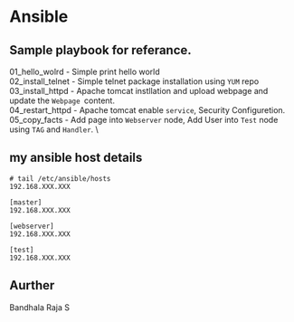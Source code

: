 # Ansible 

## Sample playbook for referance.
 01_hello_wolrd - Simple print hello world\
 02_install_telnet - Simple telnet package installation using `YUM` repo \
 03_install_httpd - Apache tomcat instllation and upload webpage and update the `Webpage `content.\
 04_restart_httpd - Apache tomcat enable `service`, Security Configuretion. \
 05_copy_facts -  Add page into `Webserver` node, Add User into `Test` node using `TAG` and `Handler`. \


## my ansible  host details 
  ```
# tail /etc/ansible/hosts
192.168.XXX.XXX

[master]
192.168.XXX.XXX

[webserver]
192.168.XXX.XXX

[test]
192.168.XXX.XXX

  ```



## Aurther
  Bandhala Raja S